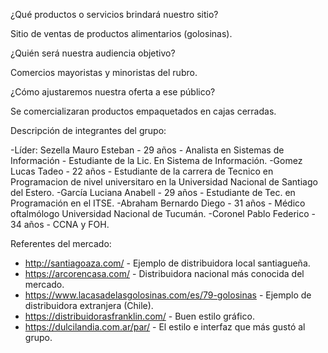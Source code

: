 ¿Qué productos o servicios brindará nuestro sitio? 

Sitio de ventas de productos alimentarios (golosinas).


¿Quién será nuestra audiencia objetivo?

Comercios mayoristas y minoristas del rubro.


¿Cómo ajustaremos nuestra oferta a ese público?

Se comercializaran productos empaquetados en cajas cerradas.


Descripción de integrantes del grupo:

-Líder: Sezella Mauro Esteban - 29 años - Analista en Sistemas de Información - Estudiante de la Lic. En Sistema de Información.
-Gomez Lucas Tadeo - 22 años - Estudiante de la carrera de Tecnico en Programacion de nivel universitaro en la Universidad Nacional de Santiago del Estero.
-García Luciana Anabell - 29 años - Estudiante de Tec. en Programación en el ITSE.
-Abraham Bernardo Diego - 31 años - Médico oftalmólogo Universidad Nacional de Tucumán.
-Coronel Pablo Federico - 34 años - CCNA y FOH.


Referentes del mercado:

- http://santiagoaza.com/ - Ejemplo de distribuidora local santiagueña.
- https://arcorencasa.com/ - Distribuidora nacional más conocida del mercado.
- https://www.lacasadelasgolosinas.com/es/79-golosinas - Ejemplo de distribuidora extranjera (Chile).
- https://distribuidorasfranklin.com/ - Buen estilo gráfico.
- https://dulcilandia.com.ar/par/ - El estilo e interfaz que más gustó al grupo.